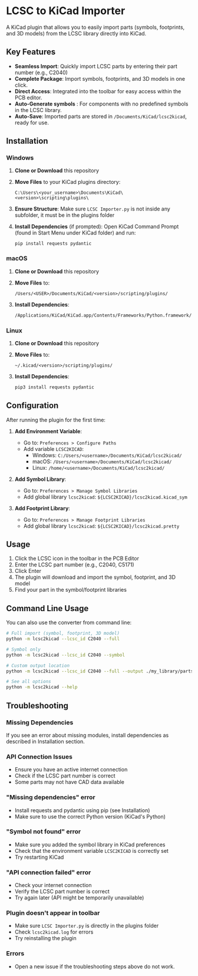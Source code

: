 # LCSC to KiCad Importer

A KiCad plugin that allows you to easily import parts (symbols, footprints, and 3D models) from the LCSC library directly into KiCad.

## Key Features

- **Seamless Import**: Quickly import LCSC parts by entering their part number (e.g., C2040)
- **Complete Package**: Import symbols, footprints, and 3D models in one click.
- **Direct Access**: Integrated into the toolbar for easy access within the PCB editor.
- **Auto-Generate symbols** : For components with no predefined symbols in the LCSC library.
- **Auto-Save**: Imported parts are stored in `/Documents/KiCad/lcsc2kicad`, ready for use.


## Installation

### Windows

1. **Clone or Download** this repository

2. **Move Files** to your KiCad plugins directory:
   ```
   C:\Users\<your_username>\Documents\KiCad\<version>\scripting\plugins\
   ```

3. **Ensure Structure**: Make sure `LCSC Importer.py` is not inside any subfolder, it must be in the plugins folder

4. **Install Dependencies** (if prompted):
   Open KiCad Command Prompt (found in Start Menu under KiCad folder) and run:
   ```
   pip install requests pydantic
   ```

### macOS

1. **Clone or Download** this repository

2. **Move Files** to:
   ```
   /Users/<USER>/Documents/KiCad/<version>/scripting/plugins/
   ```

3. **Install Dependencies**:
   ```bash
   /Applications/KiCad/KiCad.app/Contents/Frameworks/Python.framework/Versions/Current/bin/pip3 install requests pydantic
   ```

### Linux

1. **Clone or Download** this repository

2. **Move Files** to:
   ```
   ~/.kicad/<version>/scripting/plugins/
   ```

3. **Install Dependencies**:
   ```bash
   pip3 install requests pydantic
   ```

## Configuration

After running the plugin for the first time:

1. **Add Environment Variable**:
   - Go to: `Preferences > Configure Paths`
   - Add variable `LCSC2KICAD`:
     - Windows: `C:/Users/<username>/Documents/KiCad/lcsc2kicad/`
     - macOS: `/Users/<username>/Documents/KiCad/lcsc2kicad/`
     - Linux: `/home/<username>/Documents/KiCad/lcsc2kicad/`

2. **Add Symbol Library**:
   - Go to: `Preferences > Manage Symbol Libraries`
   - Add global library `lcsc2kicad`: `${LCSC2KICAD}/lcsc2kicad.kicad_sym`

3. **Add Footprint Library**:
   - Go to: `Preferences > Manage Footprint Libraries`
   - Add global library `lcsc2kicad`: `${LCSC2KICAD}/lcsc2kicad.pretty`

## Usage

1. Click the LCSC icon in the toolbar in the PCB Editor
2. Enter the LCSC part number (e.g., C2040, C5171)
3. Click Enter
4. The plugin will download and import the symbol, footprint, and 3D model
5. Find your part in the symbol/footprint libraries

## Command Line Usage

You can also use the converter from command line:

```bash
# Full import (symbol, footprint, 3D model)
python -m lcsc2kicad --lcsc_id C2040 --full

# Symbol only
python -m lcsc2kicad --lcsc_id C2040 --symbol

# Custom output location
python -m lcsc2kicad --lcsc_id C2040 --full --output ./my_library/parts

# See all options
python -m lcsc2kicad --help
```


## Troubleshooting

### Missing Dependencies
If you see an error about missing modules, install dependencies as described in Installation section.

### API Connection Issues
- Ensure you have an active internet connection
- Check if the LCSC part number is correct
- Some parts may not have CAD data available

### "Missing dependencies" error
- Install requests and pydantic using pip (see Installation)
- Make sure to use the correct Python version (KiCad's Python)

### "Symbol not found" error
- Make sure you added the symbol library in KiCad preferences
- Check that the environment variable `LCSC2KICAD` is correctly set
- Try restarting KiCad

### "API connection failed" error
- Check your internet connection
- Verify the LCSC part number is correct
- Try again later (API might be temporarily unavailable)

### Plugin doesn't appear in toolbar
- Make sure `LCSC Importer.py` is directly in the plugins folder
- Check `lcsc2kicad.log` for errors
- Try reinstalling the plugin


### Errors
- Open a new issue if the troubleshooting steps above do not work.

